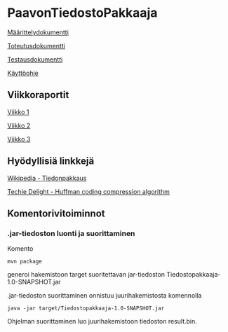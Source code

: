 # PaavonTiedostoPakkaaja

[Määrittelydokumentti](https://github.com/Pate1337/PaavonTiedostoPakkaaja/blob/master/documentation/maarittelydokumentti.md)

[Toteutusdokumentti](https://github.com/Pate1337/PaavonTiedostoPakkaaja/blob/master/documentation/toteutusdokumentti.md)

[Testausdokumentti](https://github.com/Pate1337/PaavonTiedostoPakkaaja/blob/master/documentation/testausdokumentti.md)

[Käyttöohje](https://github.com/Pate1337/PaavonTiedostoPakkaaja/blob/master/documentation/kayttoohje.md)

## Viikkoraportit

[Viikko 1](https://github.com/Pate1337/PaavonTiedostoPakkaaja/blob/master/viikkoraportit/viikko1.md)

[Viikko 2](https://github.com/Pate1337/PaavonTiedostoPakkaaja/blob/master/viikkoraportit/viikko2.md)

[Viikko 3](https://github.com/Pate1337/PaavonTiedostoPakkaaja/blob/master/viikkoraportit/viikko3.md)

## Hyödyllisiä linkkejä

[Wikipedia - Tiedonpakkaus](https://fi.wikipedia.org/wiki/Tiedonpakkaus)

[Techie Delight - Huffman coding compression algorithm](https://www.techiedelight.com/huffman-coding/)

## Komentorivitoiminnot

### .jar-tiedoston luonti ja suorittaminen

Komento
```
mvn package
```
generoi hakemistoon target suoritettavan jar-tiedoston Tiedostopakkaaja-1.0-SNAPSHOT.jar

.jar-tiedoston suorittaminen onnistuu juurihakemistosta komennolla
```
java -jar target/Tiedostopakkaaja-1.0-SNAPSHOT.jar 
```
Ohjelman suorittaminen luo juurihakemistoon tiedoston result.bin.



